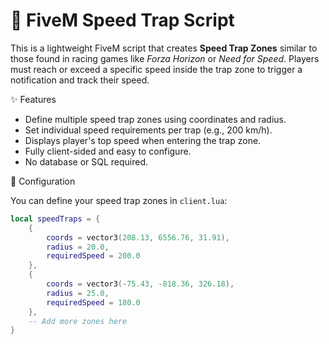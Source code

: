 # 🚓 FiveM Speed Trap Script

This is a lightweight FiveM script that creates **Speed Trap Zones** similar to those found in racing games like *Forza Horizon* or *Need for Speed*. Players must reach or exceed a specific speed inside the trap zone to trigger a notification and track their speed.

✨ Features

- Define multiple speed trap zones using coordinates and radius.
- Set individual speed requirements per trap (e.g., 200 km/h).
- Displays player's top speed when entering the trap zone.
- Fully client-sided and easy to configure.
- No database or SQL required.

🔧 Configuration

You can define your speed trap zones in `client.lua`:

```lua
local speedTraps = {
    {
        coords = vector3(208.13, 6556.76, 31.91),
        radius = 20.0,
        requiredSpeed = 200.0
    },
    {
        coords = vector3(-75.43, -818.36, 326.18),
        radius = 25.0,
        requiredSpeed = 180.0
    },
    -- Add more zones here
}
